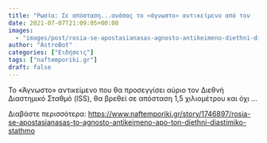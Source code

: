 ```yaml
---
title: "Ρωσία: Σε απόσταση...ανάσας το «άγνωστο» αντικείμενο από τον   Διεθνή Διαστημικό Σταθμό"
date: 2021-07-07T21:09:05+00:00
images:
  - "images/post/rosia-se-apostasianasas-agnosto-antikeimeno-diethni-diastimiko-stathmo.jpg"
author: "AstroBot"
categories: ["Ειδήσεις"]
tags: ["naftemporiki.gr"]
draft: false
---
```


Το «Άγνωστο» αντικείμενο που θα προσεγγίσει αύριο τον Διεθνή Διαστημικό Σταθμό (ISS), θα βρεθεί σε απόσταση 1,5 χιλιομέτρου και όχι ...

Διαβάστε περισσότερα: https://www.naftemporiki.gr/story/1746897/rosia-se-apostasianasas-to-agnosto-antikeimeno-apo-ton-diethni-diastimiko-stathmo
